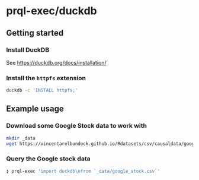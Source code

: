 # prql-exec/duckdb

## Getting started

### Install DuckDB

See https://duckdb.org/docs/installation/

### Install the `httpfs` extension

```sh
duckdb -c 'INSTALL httpfs;'
```

## Example usage

### Download some Google Stock data to work with

```sh
mkdir _data
wget https://vincentarelbundock.github.io/Rdatasets/csv/causaldata/google_stock.csv -o _data/
```

### Query the Google stock data

```sh
❯ prql-exec 'import duckdb\nfrom `_data/google_stock.csv`'
```

